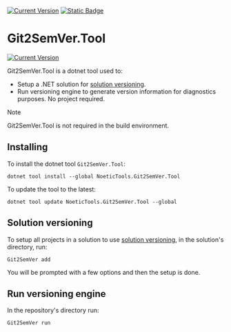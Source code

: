 ﻿---
uid: git2semver-tool
---

[![Current Version](https://img.shields.io/nuget/v/NoeticTools.Git2SemVer.MSBuild?label=Git2SemVer.MSBuild)](https://www.nuget.org/packages/NoeticTools.Git2SemVer.MsBuild)
<a href="https://github.com/NoeticTools/Git2SemVer">
  ![Static Badge](https://img.shields.io/badge/GitHub%20project-944248?logo=github)
</a>

# Git2SemVer.Tool

[![Current Version](https://img.shields.io/nuget/v/NoeticTools.Git2SemVer.Tool?label=Git2SemVer.Tool)](https://www.nuget.org/packages/NoeticTools.Git2SemVer.Tool)

Git2SemVer.Tool is a dotnet tool used to:

* Setup a .NET solution for [solution versioning](xref:solution-versioning).
* Run versioning engine to generate version information for diagnostics purposes. No project required.

> [!NOTE]
> Git2SemVer.Tool is not required in the build environment.

## Installing

To install the dotnet tool `Git2SemVer.Tool`:

```console
dotnet tool install --global NoeticTools.Git2SemVer.Tool
```

To update the tool to the latest:

```console
dotnet tool update NoeticTools.Git2SemVer.Tool --global
```

## Solution versioning

To setup all projects in a solution to use [solution versioning](xref:solution-versioning), in the solution's directory, run:

```console
Git2SemVer add
```

You will be prompted with a few options and then the setup is done.

## Run versioning engine

In the repository's directory run:

```console
Git2SemVer run
```
